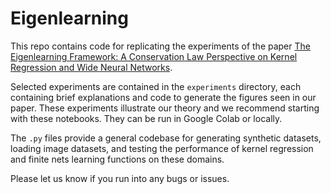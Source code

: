 # Eigenlearning

This repo contains code for replicating the experiments of the paper [The Eigenlearning Framework: A Conservation Law Perspective on Kernel Regression and Wide Neural Networks](https://arxiv.org/abs/2110.03922).

Selected experiments are contained in the ```experiments``` directory, each containing brief explanations and code to generate the figures seen in our paper. These experiments illustrate our theory and we recommend starting with these notebooks. They can be run in Google Colab or locally.

 The ```.py``` files provide a general codebase for generating synthetic datasets, loading image datasets, and testing the performance of kernel regression and finite nets learning functions on these domains.

Please let us know if you run into any bugs or issues.
